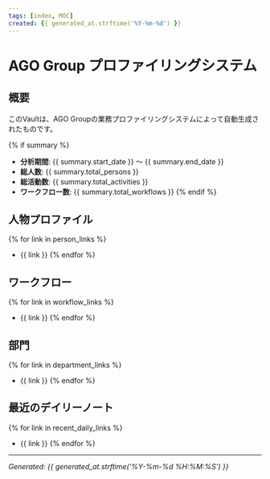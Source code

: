 ```yaml
---
tags: [index, MOC]
created: {{ generated_at.strftime('%Y-%m-%d') }}
---
```


# AGO Group プロファイリングシステム

## 概要

このVaultは、AGO Groupの業務プロファイリングシステムによって自動生成されたものです。

{% if summary %}
- **分析期間**: {{ summary.start_date }} 〜 {{ summary.end_date }}
- **総人数**: {{ summary.total_persons }}
- **総活動数**: {{ summary.total_activities }}
- **ワークフロー数**: {{ summary.total_workflows }}
{% endif %}

## 人物プロファイル

{% for link in person_links %}
- {{ link }}
{% endfor %}

## ワークフロー

{% for link in workflow_links %}
- {{ link }}
{% endfor %}

## 部門

{% for link in department_links %}
- {{ link }}
{% endfor %}

## 最近のデイリーノート

{% for link in recent_daily_links %}
- {{ link }}
{% endfor %}

---
*Generated: {{ generated_at.strftime('%Y-%m-%d %H:%M:%S') }}*
